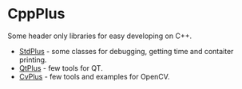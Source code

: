 # CppPlus

Some header only libraries for easy developing on C++.

* [StdPlus] - some classes for debugging, getting time and contaiter printing.
* [QtPlus] - few tools for QT.
* [CvPlus] - few tools and examples for OpenCV.

[//]: # (These are reference links used in the body of this note and get stripped out when the markdown processor does its job. There is no need to format nicely because it shouldn't be seen. Thanks SO - http://stackoverflow.com/questions/4823468/store-comments-in-markdown-syntax)

   [StdPlus]: <https://github.com/marleeeeeey/StdPlus/tree/master/StdPlus>
   [QtPlus]: <https://github.com/marleeeeeey/StdPlus/tree/master/QtPlus>
   [CvPlus]: <https://github.com/marleeeeeey/StdPlus/tree/master/CvPlus>
